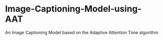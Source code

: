 # Image-Captioning-Model-using-AAT
An Image Captioning Model based on the Adaptive Attention Time algorithm
